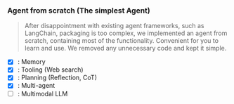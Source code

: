 ### Agent from scratch (The simplest Agent)

> After disappointment with existing agent frameworks, such as LangChain, packaging is too complex, we implemented an agent from scratch, containing most of the functionality. Convenient for you to learn and use. We removed any unnecessary code and kept it simple.

- [x] : Memory
- [x] : Tooling (Web search)
- [x] : Planning (Reflection, CoT)
- [x] : Multi-agent
- [ ] : Multimodal LLM
